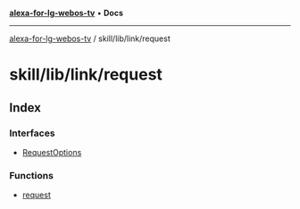 [**alexa-for-lg-webos-tv**](../../../../README.md) • **Docs**

***

[alexa-for-lg-webos-tv](../../../../modules.md) / skill/lib/link/request

# skill/lib/link/request

## Index

### Interfaces

- [RequestOptions](interfaces/RequestOptions.md)

### Functions

- [request](functions/request.md)
